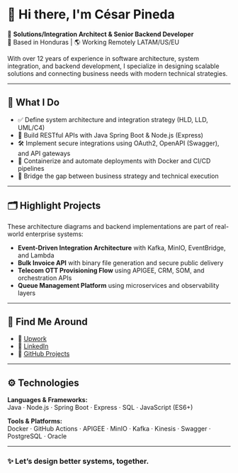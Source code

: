 # 👋 Hi there, I'm César Pineda

🎯 **Solutions/Integration Architect & Senior Backend Developer**  
📍 Based in Honduras | 🌎 Working Remotely LATAM/US/EU

With over 12 years of experience in software architecture, system integration, and backend development, I specialize in designing scalable solutions and connecting business needs with modern technical strategies.

---

## 💼 What I Do

- ✅ Define system architecture and integration strategy (HLD, LLD, UML/C4)
- 🔧 Build RESTful APIs with Java Spring Boot & Node.js (Express)
- 🛠️ Implement secure integrations using OAuth2, OpenAPI (Swagger), and API gateways
- 🐳 Containerize and automate deployments with Docker and CI/CD pipelines
- 🧠 Bridge the gap between business strategy and technical execution

---

## 🗂️ Highlight Projects

These architecture diagrams and backend implementations are part of real-world enterprise systems:

- **Event-Driven Integration Architecture** with Kafka, MinIO, EventBridge, and Lambda
- **Bulk Invoice API** with binary file generation and secure public delivery
- **Telecom OTT Provisioning Flow** using APIGEE, CRM, SOM, and orchestration APIs
- **Queue Management Platform** using microservices and observability layers

---

## 🔗 Find Me Around

- 🔹 [Upwork](https://www.upwork.com/freelancers/~01316beaec514ff6cc)
- 🔹 [LinkedIn](https://www.linkedin.com/in/cesarpineda-tech/)
- 🔹 [GitHub Projects](https://github.com/cpineda1985)

---

## ⚙️ Technologies

**Languages & Frameworks:**  
Java · Node.js · Spring Boot · Express · SQL · JavaScript (ES6+)

**Tools & Platforms:**  
Docker · GitHub Actions · APIGEE · MinIO · Kafka · Kinesis · Swagger · PostgreSQL · Oracle

---

### ✨ Let’s design better systems, together.
